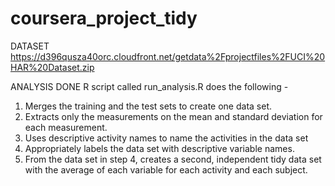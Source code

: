 coursera_project_tidy
=====================

DATASET
https://d396qusza40orc.cloudfront.net/getdata%2Fprojectfiles%2FUCI%20HAR%20Dataset.zip 

ANALYSIS DONE
R script called run_analysis.R does the following - 
1) Merges the training and the test sets to create one data set.
2) Extracts only the measurements on the mean and standard deviation for each measurement. 
3) Uses descriptive activity names to name the activities in the data set
4) Appropriately labels the data set with descriptive variable names. 
5) From the data set in step 4, creates a second, independent tidy data set with the average of each variable for each activity and each subject.
